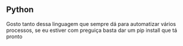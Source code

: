 ## Python


Gosto tanto dessa linguagem que sempre dá para automatizar vários processos, se eu estiver com preguiça basta dar um pip install que tá pronto
